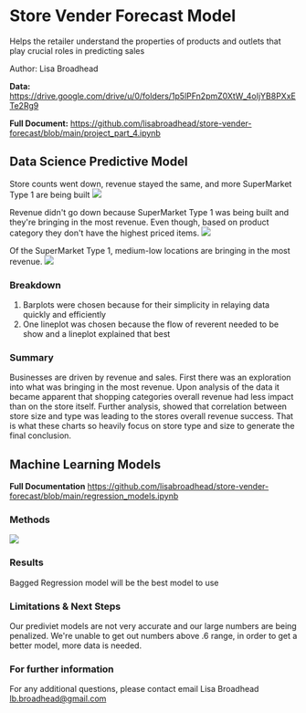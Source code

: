 # Store Vender Forecast Model
Helps the retailer understand the properties of products and outlets that play crucial roles in predicting sales

Author: Lisa Broadhead

<strong>Data:</strong>
https://drive.google.com/drive/u/0/folders/1p5lPFn2pmZ0XtW_4oIjYB8PXxETe2Rg9

<strong>Full Document:</strong>
https://github.com/lisabroadhead/store-vender-forecast/blob/main/project_part_4.ipynb

## Data Science Predictive Model

Store counts went down, revenue stayed the same, and more SuperMarket Type 1 are being built
<img src="https://github.com/lisabroadhead/store-vender-forecast/blob/main/stores_sales_2.png" />

Revenue didn't go down because SuperMarket Type 1 was being built and they're bringing in the most revenue. Even though, based on product category they don't have the highest priced items. 
<img src="https://github.com/lisabroadhead/store-vender-forecast/blob/main/Screen%20Shot%202022-06-30%20at%2012.06.43%20PM.png" />

Of the SuperMarket Type 1, medium-low locations are bringing in the most revenue.
<img src="https://github.com/lisabroadhead/store-vender-forecast/blob/main/store_type_size%20(1).png" />

### Breakdown
1. Barplots were chosen because for their simplicity in relaying data quickly and efficiently 
2. One lineplot was chosen because the flow of reverent needed to be show and a lineplot explained that best 

### Summary
Businesses are driven by revenue and sales. First there was an exploration into what was bringing in the most revenue. Upon analysis of the data it became apparent that shopping categories overall revenue had less impact than on the store itself. Further analysis, showed that correlation between store size and type was leading to the stores overall revenue success. That is what these charts so heavily focus on store type and size to generate the final conclusion.  

## Machine Learning Models
<strong>Full Documentation</strong>
https://github.com/lisabroadhead/store-vender-forecast/blob/main/regression_models.ipynb

### Methods
<img src="https://github.com/lisabroadhead/store-vender-forecast/blob/main/regression.png" />

### Results
Bagged Regression model will be the best model to use

### Limitations & Next Steps
Our prediviet models are not very accurate and our large numbers are being penalized. We're unable to get out numbers above .6 range, in order to get a better model, more data is needed.


### For further information
For any additional questions, please contact email
Lisa Broadhead
lb.broadhead@gmail.com



